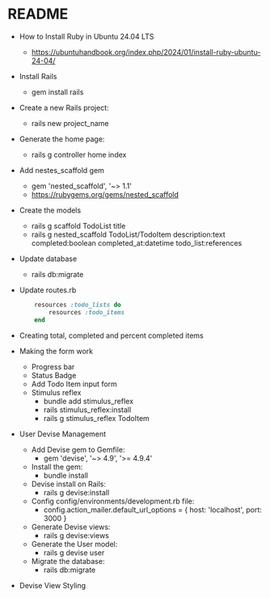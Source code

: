 # README

- How to Install Ruby in Ubuntu 24.04 LTS
    - https://ubuntuhandbook.org/index.php/2024/01/install-ruby-ubuntu-24-04/

- Install Rails
    - gem install rails

- Create a new Rails project:
    - rails new project_name

- Generate the home page:
    - rails g controller home index

- Add nestes_scaffold gem
    - gem 'nested_scaffold', '~> 1.1'
    - https://rubygems.org/gems/nested_scaffold

- Create the models
    - rails g scaffold TodoList title
    - rails g nested_scaffold TodoList/TodoItem description:text completed:boolean completed_at:datetime todo_list:references

- Update database
    - rails db:migrate

- Update routes.rb
    ```ruby
        resources :todo_lists do
            resources :todo_items
        end
    ```

- Creating total, completed and percent completed items
- Making the form work
    - Progress bar
    - Status Badge
    - Add Todo Item input form
    - Stimulus reflex
        - bundle add stimulus_reflex
        - rails stimulus_reflex:install
        - rails g stimulus_reflex TodoItem

- User Devise Management
    - Add Devise gem to Gemfile:
        - gem 'devise', '~> 4.9', '>= 4.9.4'
    - Install the gem:
        - bundle install
    - Devise install on Rails:
        - rails g devise:install
    - Config config/environments/development.rb file:
        - config.action_mailer.default_url_options = { host: 'localhost', port: 3000 }
    - Generate Devise views:
        - rails g devise:views
    - Generate the User model:
        - rails g devise user
    - Migrate the database:
        - rails db:migrate

- Devise View Styling
